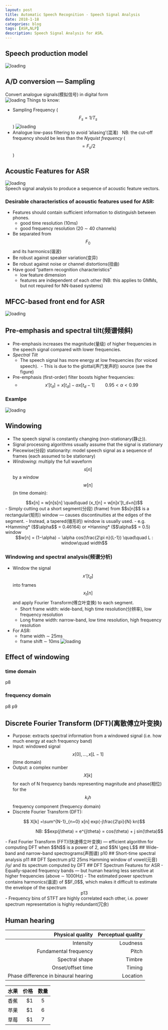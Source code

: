 ```yaml
---
layout: post
title: Automatic Speech Recognition - Speech Signal Analysis
date: 2018-1-18
categories: blog
tags: [ASR,NLP]
description: Speech Signal Analysis for ASR。
---  
```


## Speech production model  
![loading](https://raw.githubusercontent.com/zhiyou720/zhiyou720.github.io/master/img/ASR/ASR-02-01.png)
## A/D conversion — Sampling  
Convert analogue signals(模拟信号) in digital form  
![loading](https://raw.githubusercontent.com/zhiyou720/zhiyou720.github.io/master/img/ASR/ASR-02-02.png)
Things to know:  
- Sampling Frequency ($$F_s = 1/T_s$$)
![loading](https://raw.githubusercontent.com/zhiyou720/zhiyou720.github.io/master/img/ASR/ASR-02-03.png)  
- Analogue low-pass filtering to avoid ’aliasing’(混淆)  
NB: the cut-off frequency should be less than the *Nyquist frequency* ($$= F_s/2$$)  

## Acoustic Features for ASR
![loading](https://raw.githubusercontent.com/zhiyou720/zhiyou720.github.io/master/img/ASR/ASR-02-04.png)  
Speech signal analysis to produce a sequence of acoustic feature vectors.  
### Desirable characteristics of acoustic features used for ASR:  
- Features should contain sufficient information to distinguish between phones.  
  - good time resolution (10ms)  
  - good frequency resolution (20 ∼ 40 channels)  
- Be separated from $$F_0$$ and its harmonics(谐波)  
- Be robust against speaker variation(变异)
- Be robust against noise or channel distortions(扭曲)
- Have good “pattern recognition characteristics”
  - low feature dimension
  - features are independent of each other (NB: this applies to GMMs, but not required for NN-based systems)
## MFCC-based front end for ASR
![loading](https://raw.githubusercontent.com/zhiyou720/zhiyou720.github.io/master/img/ASR/ASR-02-05.png)
## Pre-emphasis and spectral tilt(频谱倾斜)
- Pre-emphasis increases the magnitude(量级) of higher frequencies in the speech signal compared with lower frequencies.
- *Spectral Tilt* 
  - The speech signal has more energy at low frequencies (for voiced speech).
  - This is due to the glottal(声门发声的) source (see the figure)
- Pre-emphasis (first-order) filter boosts higher frequencies:
  - $$x'[t_d]=x[t_d]-\alpha x [t_d-1] \quad \quad 0.95<\alpha<0.99$$
### Examlpe
![loading](https://raw.githubusercontent.com/zhiyou720/zhiyou720.github.io/master/img/ASR/ASR-02-06.png)
## Windowing  
- The speech signal is constantly changing (non-stationary(静止)).  
- Signal processing algorithms usually assume that the signal is stationary  
- Piecewise(分段) stationarity: model speech signal as a sequence of frames (each assumed to be stationary)
- *Windowing*: multiply the full waveform $$s[n]$$ by a window $$w[n]$$ (in time domain):    
<center>$$x[n] = w[n]s[n] \quad\quad (x_t[n] = w[n]x'[t_d+n])$$</center>  
- Simply cutting out a short segment(分段) (frame) from $$s[n]$$ is a rectangular(矩形) window — causes discontinuities at the edges of the segment.  
- Instead, a tapered(锥形的) window is usually used.  
  - e.g. *Hamming* ($$\alpha$$ = 0.46164) or *Hanning* ($$\alpha$$ = 0.5) window
<center>$$w[n] = (1−\alpha) − \alpha cos(\frac{2\pi n}{L-1}) \quad\quad L : window\quad width$$</center>

### Windowing and spectral analysis(频谱分析)
- Window the signal $$x‘[t_d]$$ into frames $$x_t[n]$$ and apply Fourier Transform(傅立叶变换) to each segment.   
  - Short frame width: wide-band, high time resolution(分辨率), low frequency resolution
  - Long frame width: narrow-band, low time resolution, high frequency resolution
- For ASR:
  - frame width ∼ 25ms
  - frame shift ∼ 10ms
![loading](https://raw.githubusercontent.com/zhiyou720/zhiyou720.github.io/master/img/ASR/ASR-02-07.png)

## Effect of windowing 
### time domain
p8
### frequency domain
p8
p9
## Discrete Fourier Transform (DFT)(离散傅立叶变换)
- Purpose: extracts spectral information from a windowed signal (i.e. how much energy at each frequency band)
- Input: windowed signal $$x[0], . . . , x[L−1]$$ (time domain)
- Output: a complex number $$X[k]$$ for each of N frequency bands representing magnitude and phase(相位) for the $$k_th$$ frequency component (frequency domain)
- Discrete Fourier Transform (DFT):  
<center>$$ X[k] =\sum^{N-1}_{n=0} x[n] exp(-j\frac{2\pi}{N} kn)$$</center>  
<p align="right">NB: $$exp(j\theta) = e^{j\theta} = cos(\theta) + j sin(\theta)$$</p>  
- Fast Fourier Transform (FFT)(快速傅立叶变换) — efficient algorithm for computing DFT when $$N$$ is a power of 2, and $$N \geq L$$
## Wide-band and narrow-band spectrograms(声图谱)
p10
## Short-time spectral analysis
p11
## DFT Spectrum
p12
25ms Hamming window of vowel(元音) /iy/ and its spectrum computed by DFT
## DFT Spectrum Features for ASR  
- Equally-spaced frequency bands — but human hearing less sensitive at higher frequencies (above ∼ 1000Hz)  
- The estimated power spectrum contains harmonics(谐波) of $$F_0$$, which makes it difficult to estimate the envelope of the spectrum  
<center>p13</center>
- Frequency bins of STFT are highly correlated each other, i.e. power spectrum representation is highly redundant(冗余)  

## Human hearing  
|Physical quality | Perceptual quality |  
|---------------: |------------------: |  
|        Intensity| Loudness           |
Fundamental frequency | Pitch  
Spectral shape | Timbre  
Onset/offset time | Timing
Phase difference in binaural hearing |  Location  

| 水果        | 价格    |  数量  |
| --------   | -----:   | :----: |
| 香蕉        | $1      |   5    |
| 苹果        | $1      |   6    |
| 草莓        | $1      |   7    |









